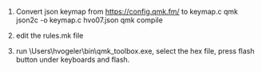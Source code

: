1. Convert json keymap from https://config.qmk.fm/ to keymap.c
qmk json2c -o keymap.c hvo07.json
qmk compile

2. edit the rules.mk file
3. run \Users\hvogeler\bin\qmk_toolbox.exe, select the hex file, press flash button under keyboards and flash.


